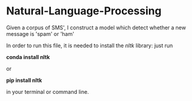 # Natural-Language-Processing
Given a corpus of SMS', I construct a model which detect whether a new message is 'spam' or 'ham'

In order to run this file, it is needed to install the *nltk* library: just run 

**conda install nltk**

or

**pip install nltk**

in your terminal or command line.
